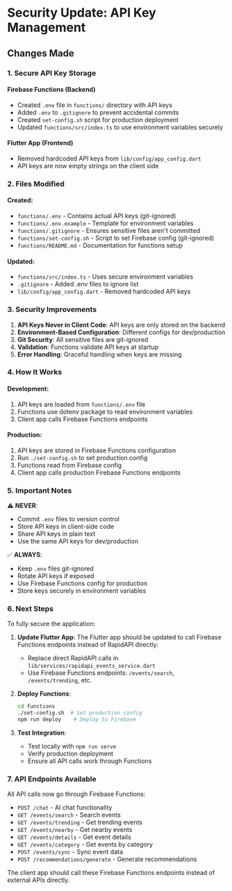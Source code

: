 # Security Update: API Key Management

## Changes Made

### 1. Secure API Key Storage

#### Firebase Functions (Backend)
- Created `.env` file in `functions/` directory with API keys
- Added `.env` to `.gitignore` to prevent accidental commits
- Created `set-config.sh` script for production deployment
- Updated `functions/src/index.ts` to use environment variables securely

#### Flutter App (Frontend)
- Removed hardcoded API keys from `lib/config/app_config.dart`
- API keys are now empty strings on the client side

### 2. Files Modified

#### Created:
- `functions/.env` - Contains actual API keys (git-ignored)
- `functions/.env.example` - Template for environment variables
- `functions/.gitignore` - Ensures sensitive files aren't committed
- `functions/set-config.sh` - Script to set Firebase config (git-ignored)
- `functions/README.md` - Documentation for functions setup

#### Updated:
- `functions/src/index.ts` - Uses secure environment variables
- `.gitignore` - Added .env files to ignore list
- `lib/config/app_config.dart` - Removed hardcoded API keys

### 3. Security Improvements

1. **API Keys Never in Client Code**: API keys are only stored on the backend
2. **Environment-Based Configuration**: Different configs for dev/production
3. **Git Security**: All sensitive files are git-ignored
4. **Validation**: Functions validate API keys at startup
5. **Error Handling**: Graceful handling when keys are missing

### 4. How It Works

#### Development:
1. API keys are loaded from `functions/.env` file
2. Functions use dotenv package to read environment variables
3. Client app calls Firebase Functions endpoints

#### Production:
1. API keys are stored in Firebase Functions configuration
2. Run `./set-config.sh` to set production config
3. Functions read from Firebase config
4. Client app calls production Firebase Functions endpoints

### 5. Important Notes

⚠️ **NEVER**:
- Commit `.env` files to version control
- Store API keys in client-side code
- Share API keys in plain text
- Use the same API keys for dev/production

✅ **ALWAYS**:
- Keep `.env` files git-ignored
- Rotate API keys if exposed
- Use Firebase Functions config for production
- Store keys securely in environment variables

### 6. Next Steps

To fully secure the application:

1. **Update Flutter App**: The Flutter app should be updated to call Firebase Functions endpoints instead of RapidAPI directly:
   - Replace direct RapidAPI calls in `lib/services/rapidapi_events_service.dart`
   - Use Firebase Functions endpoints: `/events/search`, `/events/trending`, etc.

2. **Deploy Functions**:
   ```bash
   cd functions
   ./set-config.sh  # Set production config
   npm run deploy    # Deploy to Firebase
   ```

3. **Test Integration**:
   - Test locally with `npm run serve`
   - Verify production deployment
   - Ensure all API calls work through Functions

### 7. API Endpoints Available

All API calls now go through Firebase Functions:

- `POST /chat` - AI chat functionality
- `GET /events/search` - Search events
- `GET /events/trending` - Get trending events
- `GET /events/nearby` - Get nearby events
- `GET /events/details` - Get event details
- `GET /events/category` - Get events by category
- `POST /events/sync` - Sync event data
- `POST /recommendations/generate` - Generate recommendations

The client app should call these Firebase Functions endpoints instead of external APIs directly.